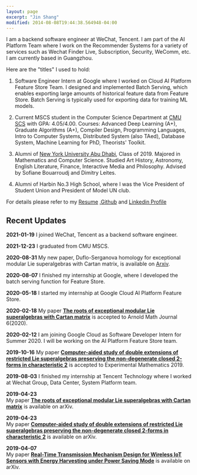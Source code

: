 ```yaml
---
layout: page
excerpt: "Jin Shang"
modified: 2014-08-08T19:44:38.564948-04:00
---
```


I am a backend software engineer at WeChat, Tencent. I am part of the AI Platform Team where I work on the Recommender Systems for a variety of services such as Wechat Finder Live, Subscription, Security, WeComm, etc. I am currently based in Guangzhou.

Here are the "titles" I used to hold:

1. Software Engineer Intern at Google where I worked on Cloud AI Platform Feature Store Team. I designed and implemented Batch Serving, which enables exporting large amounts of historical feature data from Feature Store. Batch Serving is typically used for exporting data for training ML models.

2. Current MSCS student in the Computer Science Department at [CMU SCS](http://www.cs.cmu.edu/) with GPA: 4.05/4.00. Courses: Advanced Deep Learning (A+), Graduate Algorithms (A+), Compiler Design, Programming Languages, Intro to Computer Systems, Distributed System (also TAed), Database System, Machine Learning for PhD, Theorists' Toolkit.

3. Alumni of [New York University Abu Dhabi](https://nyuad.nyu.edu/en/), Class of 2019. Majored in Mathematics and Computer Science. Studied Art History, Astronomy, English Literature, Finance, Interactive Media and Philosophy. Advised by Sofiane Bouarroudj and Dimitry Leites.

4. Alumni of Harbin No.3 High School, where I was the Vice President of Student Union and President of Model UN club.

For details please refer to my [Resume](/files/resume_both.pdf) ,[Github](https://github.com/js8544) and [Linkedin Profile](https://www.linkedin.com/in/jin-shang-49609710a/)

## Recent Updates
**2021-01-19**
I joined WeChat, Tencent as a backend software engineer.

**2021-12-23**
I graduated from CMU MSCS.

**2020-08-31**
My new paper, Duflo-Serganova homology for exceptional modular Lie superalgebras with Cartan matrix, is available on [Arxiv](https://arxiv.org/abs/2008.12033).

**2020-08-07**
I finished my internship at Google, where I developed the batch serving function for Feature Store.

**2020-05-18**
I started my internship at Google Cloud AI Platform Feature Store.

**2020-02-18**
My paper [**The roots of exceptional modular Lie superalgebras with Cartan matrix**](https://arxiv.org/abs/1904.09578) is accepted to Arnold Math Journal 6(2020).

**2020-02-12**
I am joining Google Cloud as Software Developer Intern for Summer 2020. I will be working on the AI Platform Feature Store team.

**2019-10-16**
My paper [**Computer-aided study of double extensions of restricted Lie superalgebras preserving the non-degenerate closed 2-forms in characteristic 2**](https://arxiv.org/abs/1904.09579) is accepted to Experimental Mathematics 2019.

**2019-08-03**
I finished my internship at Tencent Technology where I worked at Wechat Group, Data Center, System Platform team.

**2019-04-23**  
My paper [**The roots of exceptional modular Lie superalgebras with Cartan matrix**](https://arxiv.org/abs/1904.09578) is available on arXiv.

**2019-04-23**  
My paper [**Computer-aided study of double extensions of restricted Lie superalgebras preserving the non-degenerate closed 2-forms in characteristic 2**](https://arxiv.org/abs/1904.09579) is available on arXiv.

**2019-04-07**  
My paper [**Real-Time Transmission Mechanism Design for Wireless IoT Sensors with Energy Harvesting under Power Saving Mode**](https://arxiv.org/abs/1812.02615) is available on arXiv.
